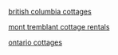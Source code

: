 [british columbia
cottages](http://www.cottagecountry.com/british-columbia/)

[mont tremblant cottage
rentals](http://www.cottagecountry.com/region/mont_tremblant/)

[ontario cottages](http://www.cottagecountry.com/ontario/)
